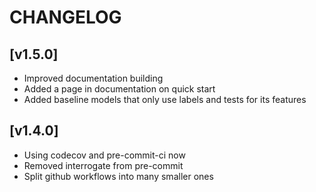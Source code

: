 # CHANGELOG

## [v1.5.0]

- Improved documentation building
- Added a page in documentation on quick start
- Added baseline models that only use labels and tests for its features

## [v1.4.0]

- Using codecov and pre-commit-ci now
- Removed interrogate from pre-commit
- Split github workflows into many smaller ones
